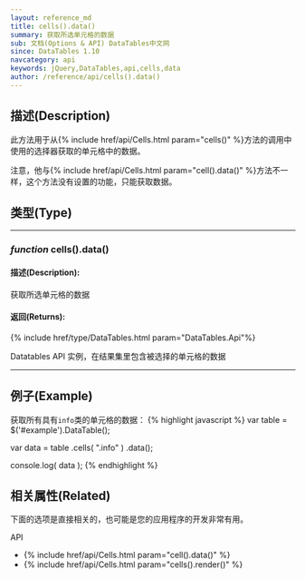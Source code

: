 ```yaml
---
layout: reference_md
title: cells().data()
summary: 获取所选单元格的数据
sub: 文档(Options & API) DataTables中文网
since: DataTables 1.10
navcategory: api
keywords: jQuery,DataTables,api,cells,data
author: /reference/api/cells().data()
---
```


## 描述(Description)
此方法用于从{% include href/api/Cells.html param="cells()" %}方法的调用中使用的选择器获取的单元格中的数据。

注意，他与{% include href/api/Cells.html param="cell().data()" %}方法不一样，这个方法没有设置的功能，只能获取数据。


## 类型(Type)
---

### _function_ **cells().data()**   

#### 描述(Description):
获取所选单元格的数据

#### 返回(Returns):
{% include href/type/DataTables.html param="DataTables.Api"%}

Datatables API 实例，在结果集里包含被选择的单元格的数据

--- 
    
## 例子(Example)

获取所有具有`info`类的单元格的数据：
{% highlight javascript %}
var table = $('#example').DataTable();
 
var data = table
    .cells( ".info" )
    .data();
 
console.log( data );
{% endhighlight %}



## 相关属性(Related)
下面的选项是直接相关的，也可能是您的应用程序的开发非常有用。

API

- {% include href/api/Cells.html param="cell().data()" %}
- {% include href/api/Cells.html param="cells().render()" %}
